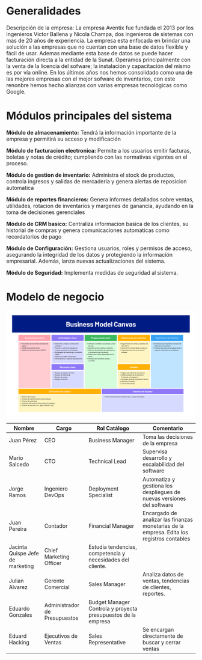# Generalidades
Descripción de la empresa:
La empresa Aventix fue fundada el 2013 por los ingenieros Victor Ballena y Nicola Champa, dos ingenieros de sistemas con mas de 20 años de experiencia. La empresa esta enfocada en brindar una solución a las empresas que no cuentan con una base de datos flexible y fácil de usar. Ademas mediante esta base de datos se puede hacer facturación directa a la entidad de la Sunat. Operamos principalmente con la venta de la licencia del sofware; la instalación y capacitación del mismo es por vía online. En los últimos años nos hemos consolidado como una de las mejores empresas con el mejor sofware de inventarios, con este renonbre hemos hecho alianzas con varias empresas tecnológicas como Google.

# Módulos principales del sistema

**Módulo de almacenamiento:**
Tendrá la información importante de la empresa y permitirá su acceso y modificación

**Módulo de facturacion electronica:**
Permite a los usuarios emitir facturas, boletas y notas de crédito; cumpliendo con las normativas vigentes en el proceso.

**Módulo de gestion de inventario:**
Administra el stock de productos, controla ingresos y salidas de mercaderia y genera alertas de reposicion automatica

**Módulo de reportes financieros:**
Genera informes detallados sobre ventas, utilidades, rotacion de inventarios y margenes de ganancia, ayudando en la toma de decisiones gerenciales

**Módulo de CRM basico:**
Centraliza informacion basica de los clientes, su historial de compras y genera comunicaciones automaticas como recordatorios de pago

**Módulo de Configuración:**
Gestiona usuarios, roles y permisos de acceso, asegurando la integridad de los datos y protegiendo la información empresarial. Además, lanza nuevas actualizaciones del sistema.

**Módulo de Seguridad:**
Implementa medidas de seguridad al sistema.

# Modelo de negocio
<img alt="canvas" src="21.png" />




| **Nombre** | **Cargo**                          | **Rol Catálogo**         | **Comentario**                       | 
|-------------------------|---------------------------------------|---------------------------------|----------------------|
| Juan Pérez |	CEO|	Business Manager |	Toma las decisiones de la empresa |
|Mario Salcedo|	CTO	|Technical Lead|	Supervisa desarrollo y escalabilidad del software|
|Jorge Ramos|	Ingeniero DevOps|	Deployment Specialist |	Automatiza y gestiona los despliegues de nuevas versiones del software|
|Juan Pereira	|Contador	|Financial Manager|	Encargado de analizar las finanzas monetarias de la empresa. Edita los registros contables|
|Jacinta Quispe	Jefe de marketing	|Chief Marketing Officer	|Estudia tendencias, competencia y necesidades del cliente. |
|Julian Alvarez	|Gerente Comercial |	Sales Manager	|Analiza datos de ventas, tendencias de clientes, reportes.|
|Eduardo Gonzales|	Administrador de Presupuestos	|Budget Manager	Controla y proyecta presupuestos de la empresa|
|Eduard Hacking|	Ejecutivos de Ventas|	Sales Representative|	Se encargan directamente de buscar y cerrar ventas|


